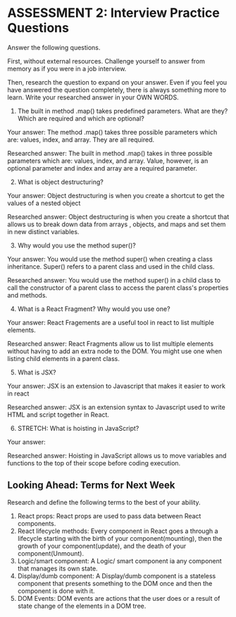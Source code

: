 # ASSESSMENT 2: Interview Practice Questions

Answer the following questions.

First, without external resources. Challenge yourself to answer from memory as if you were in a job interview.

Then, research the question to expand on your answer. Even if you feel you have answered the question completely, there is always something more to learn. Write your researched answer in your OWN WORDS.

1. The built in method .map() takes predefined parameters. What are they? Which are required and which are optional?

  Your answer: The method .map() takes three possible parameters which are: values, index, and array. They are all required.

  Researched answer: The built in method .map() takes in three possible parameters which are: values, index, and array. Value, however, is an optional parameter and index and array are a required parameter. 



2. What is object destructuring?

  Your answer: Object destructuring is when you create a shortcut to get the values of a nested object

  Researched answer: Object destructuring is when you create a shortcut that allows us to break down data from arrays , objects, and maps and set them in new distinct variables.



3. Why would you use the method super()?

  Your answer: You would use the method super() when creating a class inheritance. Super() refers to a parent class and used in the child class. 

  Researched answer: You would use the method super() in a child class to call the constructor of a parent class to access the parent class's properties and methods.



4. What is a React Fragment? Why would you use one?

  Your answer: React Fragements are a useful tool in react to list multiple elements.

  Researched answer: React Fragments allow us to list multiple elements without having to add an extra node to the DOM. You might use one when listing child elements in a parent class.


5. What is JSX?

  Your answer: JSX is an extension to Javascript that makes it easier to work in react

  Researched answer: JSX is an extension syntax to Javascript used to write HTML and script together in React.



6. STRETCH: What is hoisting in JavaScript?

  Your answer: 

  Researched answer: Hoisting in JavaScript allows us to move variables and functions to the top of their scope before coding execution.

## Looking Ahead: Terms for Next Week

Research and define the following terms to the best of your ability.

1. React props: React props are used to pass data between React components.
2. React lifecycle methods: Every component in React goes a through a lifecycle starting with the birth of your component(mounting), then the growth of your component(update), and the death of your component(Unmount). 
3. Logic/smart component: A Logic/ smart component ia any component that manages its own state.
4. Display/dumb component: A Display/dumb component is a stateless component that presents something to the DOM once and then the component is done with it.
5. DOM Events: DOM events are actions that the user does or a result of state change of the elements in a DOM tree.
